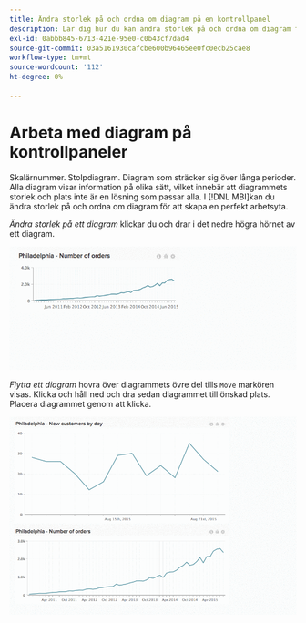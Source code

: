 ```yaml
---
title: Ändra storlek på och ordna om diagram på en kontrollpanel
description: Lär dig hur du kan ändra storlek på och ordna om diagram för att skapa en perfekt arbetsyta.
exl-id: 0abbb845-6713-421e-95e0-c0b43cf7dad4
source-git-commit: 03a5161930cafcbe600b96465ee0fc0ecb25cae8
workflow-type: tm+mt
source-wordcount: '112'
ht-degree: 0%

---
```


# Arbeta med diagram på kontrollpaneler

Skalärnummer. Stolpdiagram. Diagram som sträcker sig över långa perioder. Alla diagram visar information på olika sätt, vilket innebär att diagrammets storlek och plats inte är en lösning som passar alla. I [!DNL MBI]kan du ändra storlek på och ordna om diagram för att skapa en perfekt arbetsyta.

*Ändra storlek på ett diagram* klickar du och drar i det nedre högra hörnet av ett diagram.

![ändra storlek på diagram](../../assets/Resize_Chart_in_Dashboard.gif)

*Flytta ett diagram* hovra över diagrammets övre del tills `Move` markören visas. Klicka och håll ned och dra sedan diagrammet till önskad plats. Placera diagrammet genom att klicka.

![flytta diagram](../../assets/Move_Chart_in_Dashboard.gif)
